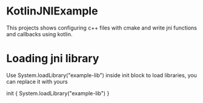 # KotlinJNIExample
This projects shows configuring c++ files with cmake and write jni functions and callbacks using kotlin.

# Loading jni library

Use System.loadLibrary("example-lib") inside init block to load libraries, you can replace it with yours

 init {
        System.loadLibrary("example-lib")
    }

